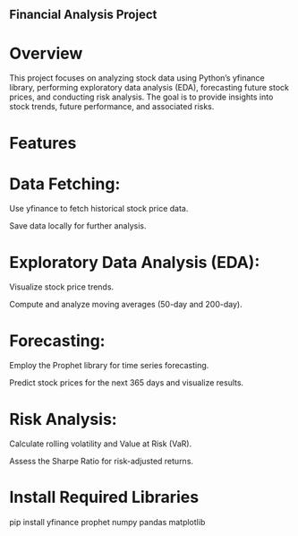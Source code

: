 ## Financial Analysis Project

# Overview

This project focuses on analyzing stock data using Python’s yfinance library, performing exploratory data analysis (EDA), forecasting future stock prices, and conducting risk analysis. The goal is to provide insights into stock trends, future performance, and associated risks.

# Features

# Data Fetching:

Use yfinance to fetch historical stock price data.

Save data locally for further analysis.

# Exploratory Data Analysis (EDA):

Visualize stock price trends.

Compute and analyze moving averages (50-day and 200-day).

# Forecasting:

Employ the Prophet library for time series forecasting.

Predict stock prices for the next 365 days and visualize results.

# Risk Analysis:

Calculate rolling volatility and Value at Risk (VaR).

Assess the Sharpe Ratio for risk-adjusted returns.

# Install Required Libraries
pip install yfinance prophet numpy pandas matplotlib
